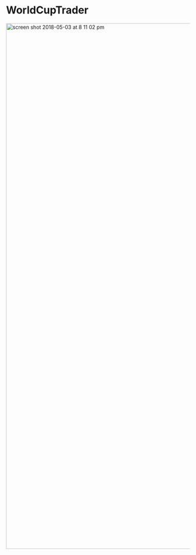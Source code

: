 # WorldCupTrader

<img width="1438" alt="screen shot 2018-05-03 at 8 11 02 pm" src="https://user-images.githubusercontent.com/30426278/39611659-3f5dc466-4f0e-11e8-8e7e-d784d59c9c28.png">
